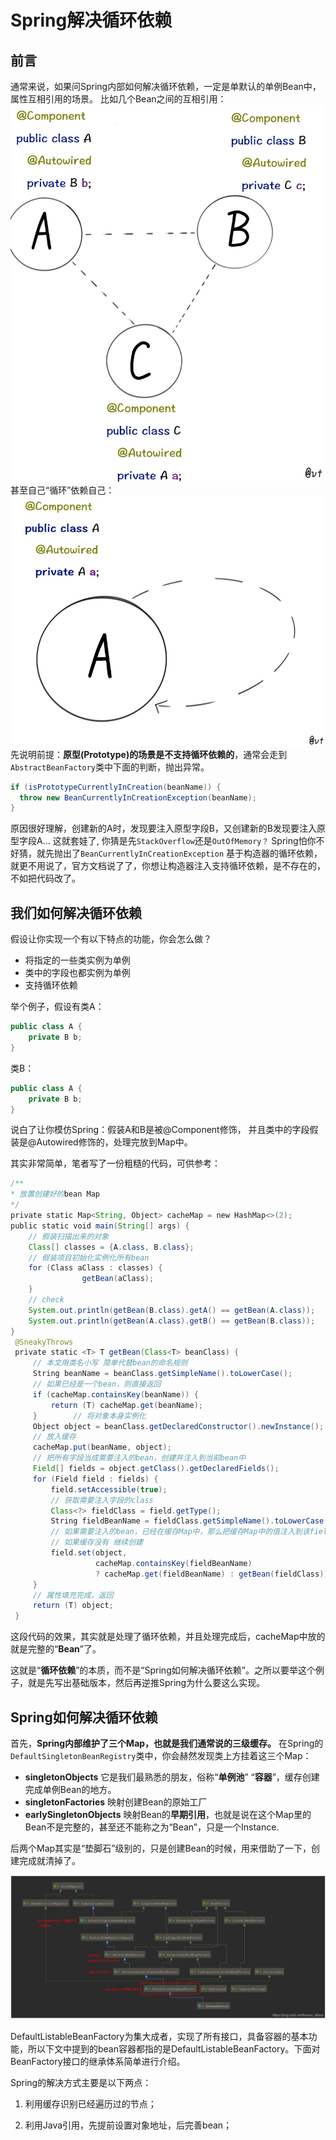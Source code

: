 # Spring解决循环依赖
## 前言

通常来说，如果问Spring内部如何解决循环依赖，一定是单默认的单例Bean中，属性互相引用的场景。
比如几个Bean之间的互相引用：
![title](https://raw.githubusercontent.com/lllpla/img/master/gitnote/2020/04/14/1586873862987-1586873863298.png)
甚至自己“循环”依赖自己：
![title](https://raw.githubusercontent.com/lllpla/img/master/gitnote/2020/04/14/1586874076407-1586874076413.png)
先说明前提：**原型(Prototype)的场景是不支持循环依赖的**，通常会走到`AbstractBeanFactory`类中下面的判断，抛出异常。

```java
if (isPrototypeCurrentlyInCreation(beanName)) {
  throw new BeanCurrentlyInCreationException(beanName);
}
```
原因很好理解，创建新的A时，发现要注入原型字段B，又创建新的B发现要注入原型字段A...
这就套娃了, 你猜是先`StackOverflow`还是`OutOfMemory？`
Spring怕你不好猜，就先抛出了`BeanCurrentlyInCreationException`
基于构造器的循环依赖，就更不用说了，官方文档说了了，你想让构造器注入支持循环依赖，是不存在的，不如把代码改了。

## 我们如何解决循环依赖

假设让你实现一个有以下特点的功能，你会怎么做？

- 将指定的一些类实例为单例
- 类中的字段也都实例为单例
- 支持循环依赖

举个例子，假设有类A：
```java
public class A {
    private B b;
}
```
类B：

```java
public class A {
    private B b;
}
```
说白了让你模仿Spring：假装A和B是被@Component修饰，
并且类中的字段假装是@Autowired修饰的，处理完放到Map中。

其实非常简单，笔者写了一份粗糙的代码，可供参考：
```java
/**     
* 放置创建好的bean Map     
*/    
private static Map<String, Object> cacheMap = new HashMap<>(2);
public static void main(String[] args) {        
    // 假装扫描出来的对象        
    Class[] classes = {A.class, B.class};        
    // 假装项目初始化实例化所有bean
    for (Class aClass : classes) {
                getBean(aClass);        
    }
    // check
    System.out.println(getBean(B.class).getA() == getBean(A.class));
    System.out.println(getBean(A.class).getB() == getBean(B.class));
}    
 @SneakyThrows    
 private static <T> T getBean(Class<T> beanClass) {
     // 本文用类名小写 简单代替bean的命名规则        
     String beanName = beanClass.getSimpleName().toLowerCase();
     // 如果已经是一个bean，则直接返回        
     if (cacheMap.containsKey(beanName)) {
         return (T) cacheMap.get(beanName);        
     }        // 将对象本身实例化
     Object object = beanClass.getDeclaredConstructor().newInstance();
     // 放入缓存        
     cacheMap.put(beanName, object);
     // 把所有字段当成需要注入的bean，创建并注入到当前bean中
     Field[] fields = object.getClass().getDeclaredFields();
     for (Field field : fields) {
         field.setAccessible(true);
         // 获取需要注入字段的class
         Class<?> fieldClass = field.getType();
         String fieldBeanName = fieldClass.getSimpleName().toLowerCase();
         // 如果需要注入的bean，已经在缓存Map中，那么把缓存Map中的值注入到该field即可
         // 如果缓存没有 继续创建
         field.set(object, 
                   cacheMap.containsKey(fieldBeanName)
                   ? cacheMap.get(fieldBeanName) : getBean(fieldClass));
     }        
     // 属性填充完成，返回        
     return (T) object;    
 }

```

这段代码的效果，其实就是处理了循环依赖，并且处理完成后，cacheMap中放的就是完整的“**Bean**”了。

这就是“**循环依赖**”的本质，而不是“Spring如何解决循环依赖”。之所以要举这个例子，就是先写出基础版本，然后再逆推Spring为什么要这么实现。

## Spring如何解决循环依赖

首先，**Spring内部维护了三个Map，也就是我们通常说的三级缓存。**
在Spring的`DefaultSingletonBeanRegistry`类中，你会赫然发现类上方挂着这三个Map：

- **singletonObjects** 它是我们最熟悉的朋友，俗称“**单例池**” “**容器**”，缓存创建完成单例Bean的地方。
- **singletonFactories** 映射创建Bean的原始工厂
- **earlySingletonObjects** 映射Bean的**早期引用**，也就是说在这个Map里的Bean不是完整的，甚至还不能称之为“Bean”，只是一个Instance.

后两个Map其实是“垫脚石”级别的，只是创建Bean的时候，用来借助了一下，创建完成就清掉了。

![title](https://raw.githubusercontent.com/lllpla/img/master/gitnote/2020/04/19/1587303408524-1587303408848.png)

DefaultListableBeanFactory为集大成者，实现了所有接口，具备容器的基本功能，所以下文中提到的bean容器都指的是DefaultListableBeanFactory。下面对BeanFactory接口的继承体系简单进行介绍。





Spring的解决方式主要是以下两点：

1. 利用缓存识别已经遍历过的节点； 

2. 利用Java引用，先提前设置对象地址，后完善bean；